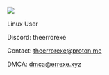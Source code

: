 ![](https://komarev.com/ghpvc/?username=TheErrorExe)

Linux User


Discord: theerrorexe

Contact: theerrorexe@proton.me




DMCA: dmca@errexe.xyz
